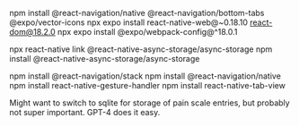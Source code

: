 npm install @react-navigation/native @react-navigation/bottom-tabs @expo/vector-icons
npx expo install react-native-web@~0.18.10 react-dom@18.2.0
npx expo install @expo/webpack-config@^18.0.1

npx react-native link @react-native-async-storage/async-storage
npm install @react-native-async-storage/async-storage

npm install @react-navigation/stack
npm install @react-navigation/native
npm install react-native-gesture-handler
npm install react-native-tab-view


Might want to switch to sqlite for storage of pain scale entries, but probably not super important.
GPT-4 does it easy.